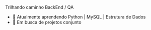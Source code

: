 Trilhando caminho BackEnd / QA

- 🌱 Atualmente aprendendo Python | MySQL | Estrutura de Dados
- 👯 Em busca de projetos conjunto 

